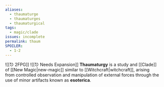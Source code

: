 ```yaml
---
aliases:
  - thaumaturge
  - thaumaturges
  - thaumaturgical
tags:
  - magic/clade
issues: incomplete
permalink: thaum
SPOILER:
  - 1-2
---
```

![[⎋ 2FPG]]
![[⎋ Needs Expansion]]
**Thaumaturgy** is a study and [[Clade]] of [[New Magic|new-magic]] similar to [[Witchcraft|witchcraft]], arising from controlled observation and manipulation of external forces through the use of minor artifacts known as **esoterica**.